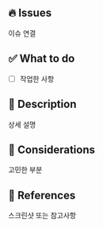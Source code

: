 ## 🔥 Issues

이슈 연결

## ✅ What to do

- [ ] 작업한 사항

## 📄 Description

상세 설명

## 🤔 Considerations

고민한 부분

## 👀 References

스크린샷 또는 참고사항
